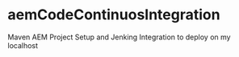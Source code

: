 # aemCodeContinuosIntegration
Maven AEM Project Setup and Jenking Integration to deploy on my localhost
